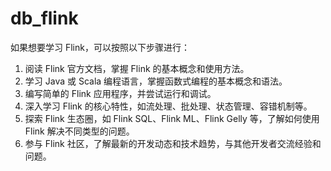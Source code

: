 ﻿# db_flink

如果想要学习 Flink，可以按照以下步骤进行：

1. 阅读 Flink 官方文档，掌握 Flink 的基本概念和使用方法。
2. 学习 Java 或 Scala 编程语言，掌握函数式编程的基本概念和语法。
3. 编写简单的 Flink 应用程序，并尝试运行和调试。
4. 深入学习 Flink 的核心特性，如流处理、批处理、状态管理、容错机制等。
5. 探索 Flink 生态圈，如 Flink SQL、Flink ML、Flink Gelly 等，了解如何使用 Flink 解决不同类型的问题。
6. 参与 Flink 社区，了解最新的开发动态和技术趋势，与其他开发者交流经验和问题。
